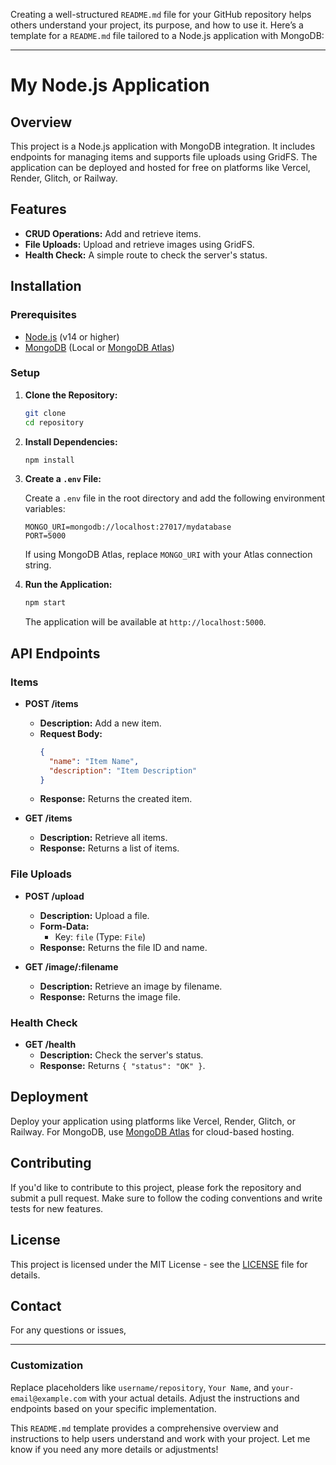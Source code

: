 Creating a well-structured `README.md` file for your GitHub repository helps others understand your project, its purpose, and how to use it. Here’s a template for a `README.md` file tailored to a Node.js application with MongoDB:

---

# My Node.js Application

## Overview

This project is a Node.js application with MongoDB integration. It includes endpoints for managing items and supports file uploads using GridFS. The application can be deployed and hosted for free on platforms like Vercel, Render, Glitch, or Railway.

## Features

- **CRUD Operations:** Add and retrieve items.
- **File Uploads:** Upload and retrieve images using GridFS.
- **Health Check:** A simple route to check the server's status.

## Installation

### Prerequisites

- [Node.js](https://nodejs.org/) (v14 or higher)
- [MongoDB](https://www.mongodb.com/) (Local or [MongoDB Atlas](https://www.mongodb.com/cloud/atlas))

### Setup

1. **Clone the Repository:**

   ```bash
   git clone
   cd repository
   ```

2. **Install Dependencies:**

   ```bash
   npm install
   ```

3. **Create a `.env` File:**

   Create a `.env` file in the root directory and add the following environment variables:

   ```env
   MONGO_URI=mongodb://localhost:27017/mydatabase
   PORT=5000
   ```

   If using MongoDB Atlas, replace `MONGO_URI` with your Atlas connection string.

4. **Run the Application:**

   ```bash
   npm start
   ```

   The application will be available at `http://localhost:5000`.

## API Endpoints

### Items

- **POST /items**
  - **Description:** Add a new item.
  - **Request Body:**
    ```json
    {
      "name": "Item Name",
      "description": "Item Description"
    }
    ```
  - **Response:** Returns the created item.

- **GET /items**
  - **Description:** Retrieve all items.
  - **Response:** Returns a list of items.

### File Uploads

- **POST /upload**
  - **Description:** Upload a file.
  - **Form-Data:**
    - Key: `file` (Type: `File`)
  - **Response:** Returns the file ID and name.

- **GET /image/:filename**
  - **Description:** Retrieve an image by filename.
  - **Response:** Returns the image file.

### Health Check

- **GET /health**
  - **Description:** Check the server's status.
  - **Response:** Returns `{ "status": "OK" }`.

## Deployment

Deploy your application using platforms like Vercel, Render, Glitch, or Railway. For MongoDB, use [MongoDB Atlas](https://www.mongodb.com/cloud/atlas) for cloud-based hosting.

## Contributing

If you'd like to contribute to this project, please fork the repository and submit a pull request. Make sure to follow the coding conventions and write tests for new features.

## License

This project is licensed under the MIT License - see the [LICENSE](LICENSE) file for details.

## Contact

For any questions or issues, 

---

### Customization

Replace placeholders like `username/repository`, `Your Name`, and `your-email@example.com` with your actual details. Adjust the instructions and endpoints based on your specific implementation.

This `README.md` template provides a comprehensive overview and instructions to help users understand and work with your project. Let me know if you need any more details or adjustments!
